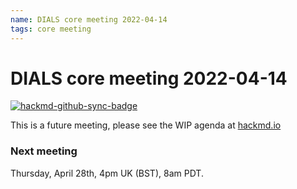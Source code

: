 ```yaml
---
name: DIALS core meeting 2022-04-14
tags: core meeting
---
```


# DIALS core meeting 2022-04-14

[![hackmd-github-sync-badge](https://hackmd.io/N3oirGA4RH6IMQF_8ms38Q/badge)](https://hackmd.io/N3oirGA4RH6IMQF_8ms38Q)

This is a future meeting, please see the WIP agenda at [hackmd.io](https://hackmd.io/N3oirGA4RH6IMQF_8ms38Q)


### Next meeting
Thursday, April 28th, 4pm UK (BST), 8am PDT.